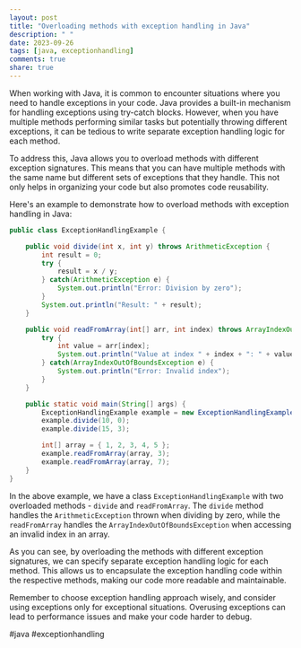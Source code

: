 ```yaml
---
layout: post
title: "Overloading methods with exception handling in Java"
description: " "
date: 2023-09-26
tags: [java, exceptionhandling]
comments: true
share: true
---
```


When working with Java, it is common to encounter situations where you need to handle exceptions in your code. Java provides a built-in mechanism for handling exceptions using try-catch blocks. However, when you have multiple methods performing similar tasks but potentially throwing different exceptions, it can be tedious to write separate exception handling logic for each method.

To address this, Java allows you to overload methods with different exception signatures. This means that you can have multiple methods with the same name but different sets of exceptions that they handle. This not only helps in organizing your code but also promotes code reusability.

Here's an example to demonstrate how to overload methods with exception handling in Java:

```java
public class ExceptionHandlingExample {

    public void divide(int x, int y) throws ArithmeticException {
        int result = 0;
        try {
            result = x / y;
        } catch(ArithmeticException e) {
            System.out.println("Error: Division by zero");
        }
        System.out.println("Result: " + result);
    }

    public void readFromArray(int[] arr, int index) throws ArrayIndexOutOfBoundsException {
        try {
            int value = arr[index];
            System.out.println("Value at index " + index + ": " + value);
        } catch(ArrayIndexOutOfBoundsException e) {
            System.out.println("Error: Invalid index");
        }
    }

    public static void main(String[] args) {
        ExceptionHandlingExample example = new ExceptionHandlingExample();
        example.divide(10, 0);
        example.divide(15, 3);

        int[] array = { 1, 2, 3, 4, 5 };
        example.readFromArray(array, 3);
        example.readFromArray(array, 7);
    }
}
```

In the above example, we have a class `ExceptionHandlingExample` with two overloaded methods - `divide` and `readFromArray`. The `divide` method handles the `ArithmeticException` thrown when dividing by zero, while the `readFromArray` handles the `ArrayIndexOutOfBoundsException` when accessing an invalid index in an array.

As you can see, by overloading the methods with different exception signatures, we can specify separate exception handling logic for each method. This allows us to encapsulate the exception handling code within the respective methods, making our code more readable and maintainable.

Remember to choose exception handling approach wisely, and consider using exceptions only for exceptional situations. Overusing exceptions can lead to performance issues and make your code harder to debug.

#java #exceptionhandling